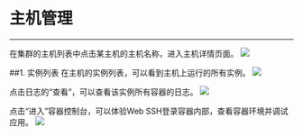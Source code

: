 # 主机管理
---
在集群的主机列表中点击某主机的主机名称，进入主机详情页面。
![](http://881471b33d4f9.cdn.sohucs.com/q_mini/newproject6.jpg)

##1. 实例列表
在主机的实例列表，可以看到主机上运行的所有实例。
![](http://881471b33d4f9.cdn.sohucs.com/q_mini/newproject6.jpg)

点击日志的“查看”，可以查看该实例所有容器的日志。
![](http://881471b33d4f9.cdn.sohucs.com/q_mini/newproject6.jpg)

点击“进入”容器控制台，可以体验Web SSH登录容器内部，查看容器环境并调试应用。
![](http://881471b33d4f9.cdn.sohucs.com/q_mini/newproject6.jpg)
